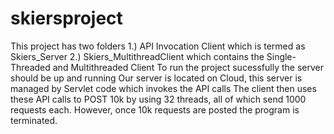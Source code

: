 # skiersproject
This project has two folders
1.) API Invocation Client which is termed as Skiers_Server
2.) Skiers_MultithreadClient which contains the Single-Threaded and Multithreaded Client
To run the project sucessfully the server should be up and running
Our server is located on Cloud, this server is managed by Servlet code which invokes the API calls
The client then uses these API calls to POST 10k by using 32 threads, all of which send 1000 requests each. 
However, once 10k requests are posted the program is terminated.

